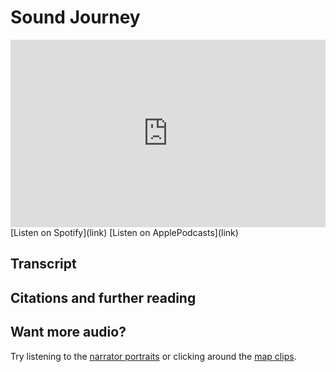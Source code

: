 # Sound Journey

<iframe width="100%" height="300" scrolling="no" frameborder="no" allow="autoplay" src="https://w.soundcloud.com/player/?url=https%3A//api.soundcloud.com/tracks/1671850215%3Fsecret_token%3Ds-SjgFdfttSFV&color=%23ff5500&auto_play=false&hide_related=false&show_comments=true&show_user=true&show_reposts=false&show_teaser=true&visual=true"></iframe>
[Listen on Spotify](link) [Listen on ApplePodcasts](link)

## Transcript

## Citations and further reading


## Want more audio?
Try listening to the [narrator portraits](https://daveshistory.nyc/narrators) or clicking around the [map clips](https://daveshistory.nyc/).

